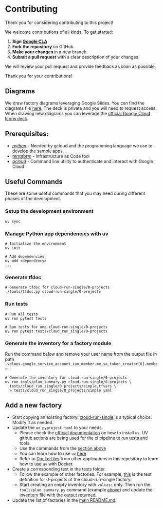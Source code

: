 # Contributing

Thank you for considering contributing to this project!

We welcome contributions of all kinds. To get started:

1. **Sign [Google CLA](https://cla.developers.google.com/about/google-individual)**
2. **Fork the repository** on GitHub.
3. **Make your changes** in a new branch.
4. **Submit a pull request** with a clear description of your changes.

We will review your pull request and provide feedback as soon as possible.

Thank you for your contributions!

## Diagrams

We draw factory diagrams leveraging Google Slides.
You can find the diagrams file [here](https://docs.google.com/presentation/d/1I7-OQ60DD__MtfdUtw_bPkiRADN7NEmVKCl1OxfzTNA). The deck is private and you will need to request access.
When drawing new diagrams you can leverage the [official Google Cloud Icons deck](https://docs.google.com/presentation/d/1fD1AwQo4E9Un6012zyPEb7NvUAGlzF6L-vo5DbUe4NQ).

## Prerequisites:

- *[python](https://www.python.org/downloads/)* - Needed by gcloud and the programming language we use to develop the sample apps.
- *[terraform](https://developer.hashicorp.com/terraform/install)* - Infrastructure as Code tool
- *[gcloud](https://cloud.google.com/sdk/docs/install)* - Command line utility to authenticate and interact with Google Cloud

## Useful Commands

These are some useful commands that you may need during different phases of the development.

### Setup the development environment

```shell
uv sync
```

### Manage Python app dependencies with uv

```shell
# Initialize the environment
uv init

# Add dependencies
uv add <dependency>
...
```

### Generate tfdoc

```shell
# Generate tfdoc for cloud-run-single/0-projects
./tools/tfdoc.py cloud-run-single/0-projects
```

### Run tests

```shell
# Run all tests
uv run pytest tests

# Run tests for one cloud-run-single/0-projects
uv run pytest tests/cloud_run_single/0-projects
```

### Generate the inventory for a factory module

Run the command below and remove your user name from the output file in path `.values.google_service_account_iam_member.me_sa_token_creator[0].member`:

```shell
# Generate the inventory for cloud-run-single/0-projects
uv run tools/plan_summary.py cloud-run-single/0-projects \
  tests/cloud_run_single/0_projects/simple.tfvars \
  > tests/cloud_run_single/0_projects/simple.yaml
```

## Add a new factory

- Start copying an existing factory. [cloud-run-single](cloud-run-single/README.md) is a typical choice. Modify it as needed.
- Update the `uv pyproject.toml` to your needs.
  - Please check the [official documentation](https://docs.astral.sh/uv/getting-started/installation/#standalone-installer) on how to install `uv`. UV github actions are being used for the ci pipeline to run tests and tools.
  - Use the commands from the [section above](#manage-python-app-dependencies-with-uv)
  - You can learn how to use `uv` [here](https://docs.astral.sh/uv/#highlights).
  - Refer to [Dockerfiles](./cloud-run-single/1-apps/apps/chat/Dockerfile) from other applications in this repository to learn how to use `uv` with Docker.
- Create a corresponding test in the tests folder. 
  - Follow the example of other factories. For example, [this](tests/cloud_run_single/0_projects/tftest.yaml) is the test definition for 0-projects of the cloud-run-single factory.
  - Start creating an empty inventory with `values:` only. Then run the `tools/plan_summary.py` command (example [above](#generate-the-inventory-for-a-factory-module)) and update the inventory file with the output returned.
- Update the list of factories in the [main README.md](README.md).
